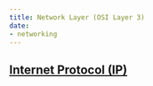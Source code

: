 ```yaml
---
title: Network Layer (OSI Layer 3)
date:
- networking
---
```


## [Internet Protocol (IP)](2020-10-10--17-59-03Z--internet_protocol.md)
